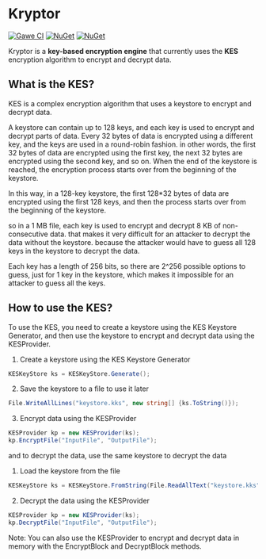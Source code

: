 Kryptor
=========================================

[![Gawe CI](https://github.com/SAPTeamDEV/Kryptor/actions/workflows/main.yml/badge.svg?event=push)](https://github.com/SAPTeamDEV/Kryptor/actions/workflows/main.yml)
[![NuGet](https://img.shields.io/nuget/v/SAPTeam.Kryptor)](https://www.nuget.org/packages/SAPTeam.Kryptor)
[![NuGet](https://img.shields.io/nuget/dt/SAPTeam.Kryptor)](https://www.nuget.org/packages/SAPTeam.Kryptor)

Kryptor is a **key-based encryption engine** that currently uses the **KES** encryption algorithm to encrypt and decrypt data.

What is the KES?
----------------
KES is a complex encryption algorithm that uses a keystore to encrypt and decrypt data.

A keystore can contain up to 128 keys, and each key is used to encrypt and decrypt parts of data.
Every 32 bytes of data is encrypted using a different key, and the keys are used in a round-robin fashion.
in other words, the first 32 bytes of data are encrypted using the first key, the next 32 bytes are encrypted using the second key, and so on.
When the end of the keystore is reached, the encryption process starts over from the beginning of the keystore.

In this way, in a 128-key keystore, the first 128*32 bytes of data are encrypted using the first 128 keys, and then the process starts over from the beginning of the keystore.

so in a 1 MB file, each key is used to encrypt and decrypt 8 KB of non-consecutive data.
that makes it very difficult for an attacker to decrypt the data without the keystore.
because the attacker would have to guess all 128 keys in the keystore to decrypt the data.

Each key has a length of 256 bits, so there are 2^256 possible options to guess, just for 1 key in the keystore, which makes it impossible for an attacker to guess all the keys.

How to use the KES?
-------------------
To use the KES, you need to create a keystore using the KES Keystore Generator, and then use the keystore to encrypt and decrypt data using the KESProvider.

1. Create a keystore using the KES Keystore Generator			

```c#
KESKeyStore ks = KESKeyStore.Generate();
```

2. Save the keystore to a file to use it later

```c#
File.WriteAllLines("keystore.kks", new string[] {ks.ToString()});
```

3. Encrypt data using the KESProvider
```c#
KESProvider kp = new KESProvider(ks);
kp.EncryptFile("InputFile", "OutputFile");
```

and to decrypt the data, use the same keystore to decrypt the data

1. Load the keystore from the file
```c#
KESKeyStore ks = KESKeyStore.FromString(File.ReadAllText("keystore.kks"));
```

2. Decrypt the data using the KESProvider
```c#
KESProvider kp = new KESProvider(ks);
kp.DecryptFile("InputFile", "OutputFile");
```

Note: You can also use the KESProvider to encrypt and decrypt data in memory with the EncryptBlock and DecryptBlock methods.
